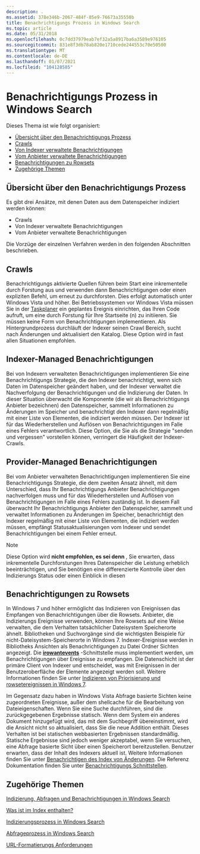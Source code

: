 ```yaml
---
description: .
ms.assetid: 378e346b-2067-484f-85e9-76673a35550b
title: Benachrichtigungs Prozess in Windows Search
ms.topic: article
ms.date: 05/31/2018
ms.openlocfilehash: 0c7dd37979eab7ef32a5a8917ba6a3589e976105
ms.sourcegitcommit: 831e8f3db78ab820e1710cede244553c70e50500
ms.translationtype: MT
ms.contentlocale: de-DE
ms.lasthandoff: 01/07/2021
ms.locfileid: "104128585"
---
```

# <a name="notifications-process-in-windows-search"></a>Benachrichtigungs Prozess in Windows Search

Dieses Thema ist wie folgt organisiert:

-   [Übersicht über den Benachrichtigungs Prozess](#overview-of-the-notifications-process)
-   [Crawls](#crawls)
-   [Von Indexer verwaltete Benachrichtigungen](#indexer-managed-notifications)
-   [Vom Anbieter verwaltete Benachrichtigungen](#provider-managed-notifications)
-   [Benachrichtigungen zu Rowsets](#notifications-on-rowsets)
-   [Zugehörige Themen](#related-topics)

## <a name="overview-of-the-notifications-process"></a>Übersicht über den Benachrichtigungs Prozess

Es gibt drei Ansätze, mit denen Daten aus dem Datenspeicher indiziert werden können:

-   Crawls
-   Von Indexer verwaltete Benachrichtigungen
-   Vom Anbieter verwaltete Benachrichtigungen

Die Vorzüge der einzelnen Verfahren werden in den folgenden Abschnitten beschrieben.

## <a name="crawls"></a>Crawls

Benachrichtigungs aktivierte Quellen führen beim Start eine inkrementelle durch Forstung aus und verwenden dann Benachrichtigungen oder einen expliziten Befehl, um erneut zu durchforsten. Dies erfolgt automatisch unter Windows Vista und höher. Bei Betriebssystemen vor Windows Vista müssen Sie in der [Taskplaner](../taskschd/task-scheduler-start-page.md) ein geplantes Ereignis einrichten, das Ihren Code aufruft, um eine durch Forstung für Ihre Startseite (n) zu initiieren. Sie müssen keine Form von Benachrichtigungen implementieren. Als Hintergrundprozess durchläuft der Indexer seinen Crawl Bereich, sucht nach Änderungen und aktualisiert den Katalog. Diese Option wird in fast allen Situationen empfohlen.

## <a name="indexer-managed-notifications"></a>Indexer-Managed Benachrichtigungen

Bei von Indexern verwalteten Benachrichtigungen implementieren Sie eine Benachrichtigungs Strategie, die den Indexer benachrichtigt, wenn sich Daten im Datenspeicher geändert haben, und der Indexer verwaltet die Nachverfolgung der Benachrichtigungen und die Indizierung der Daten. In dieser Situation überwacht die Komponente (die wir als Benachrichtigungs Anbieter bezeichnen) den Datenspeicher, sammelt Informationen zu Änderungen im Speicher und benachrichtigt den Indexer dann regelmäßig mit einer Liste von Elementen, die indiziert werden müssen. Der Indexer ist für das Wiederherstellen und Auflösen von Benachrichtigungen im Falle eines Fehlers verantwortlich. Diese Option, die Sie als die Strategie "senden und vergessen" vorstellen können, verringert die Häufigkeit der Indexer-Crawls.

## <a name="provider-managed-notifications"></a>Provider-Managed Benachrichtigungen

Bei vom Anbieter verwalteten Benachrichtigungen implementieren Sie eine Benachrichtigungs Strategie, die dem zweiten Ansatz ähnelt, mit dem Unterschied, dass Ihr Benachrichtigungs Anbieter Benachrichtigungen nachverfolgen muss und für das Wiederherstellen und Auflösen von Benachrichtigungen im Falle eines Fehlers zuständig ist. In diesem Fall überwacht Ihr Benachrichtigungs Anbieter den Datenspeicher, sammelt und verwaltet Informationen zu Änderungen im Speicher, benachrichtigt den Indexer regelmäßig mit einer Liste von Elementen, die indiziert werden müssen, empfängt Statusaktualisierungen vom Indexer und sendet Benachrichtigungen bei einem Fehler erneut.

> [!Note]  
> Diese Option wird **nicht empfohlen, es sei denn** , Sie erwarten, dass inkrementelle Durchforstungen Ihres Datenspeicher die Leistung erheblich beeinträchtigen, und Sie benötigen eine differenzierte Kontrolle über den Indizierungs Status oder einen Einblick in diesen

 

## <a name="notifications-on-rowsets"></a>Benachrichtigungen zu Rowsets

In Windows 7 und höher ermöglicht das Indizieren von Ereignissen das Empfangen von Benachrichtigungen über die Rowsets. Anbieter, die Indizierungs Ereignisse verwenden, können Ihre Rowsets auf eine Weise verwalten, die dem Verhalten tatsächlicher Dateisystem Speicherorte ähnelt. Bibliotheken und Suchvorgänge sind die wichtigsten Beispiele für nicht-Dateisystem-Speicherorte in Windows 7. Indexer-Ereignisse werden in Bibliotheks Ansichten als Benachrichtigungen zu Datei Ordner Sichten angezeigt. Die [**irowantevents**](/windows/desktop/api/Searchapi/nn-searchapi-irowsetevents) -Schnittstelle muss implementiert werden, um Benachrichtigungen über Ereignisse zu empfangen. Die Datenschicht ist der primäre Client von Indexer und entscheidet, was mit Ereignissen in der Benutzeroberfläche der Elemente angezeigt werden soll. Weitere Informationen finden Sie unter [Indizieren von Priorisierung und rowsetereignissen in Windows 7](indexing-prioritization-and-rowset-events.md).

Im Gegensatz dazu haben in Windows Vista Abfrage basierte Sichten keine zugeordneten Ereignisse, außer dem shellcache für die Bearbeitung von Dateieigenschaften. Wenn Sie eine Suche durchführen, sind die zurückgegebenen Ergebnisse statisch. Wenn dem System ein anderes Dokument hinzugefügt wird, das mit dem Suchbegriff übereinstimmt, wird die Ansicht nicht so aktualisiert, dass Sie die neue Addition enthält. Dieses Verhalten ist bei statischen webbasierten Ergebnissen standardmäßig. Statische Ergebnisse sind jedoch weniger akzeptabel, wenn Sie versuchen, eine Abfrage basierte Sicht über einen Speicherort bereitzustellen. Benutzer erwarten, dass der Inhalt des Indexers aktuell ist. Weitere Informationen finden Sie unter [Benachrichtigen des Index von Änderungen](-search-3x-wds-notifyingofchanges.md). Die Referenz Dokumentation finden Sie unter [Benachrichtigungs Schnittstellen](-search-notifications-interfaces-entry-page.md).

## <a name="related-topics"></a>Zugehörige Themen

<dl> <dt>

[Indizierung, Abfragen und Benachrichtigungen in Windows Search](-search-3x-wds-included-in-index.md)
</dt> <dt>

[Was ist im Index enthalten?](-search-indexing-process-overview.md)
</dt> <dt>

[Indizierungsprozess in Windows Search](-search-indexing-process-overview.md)
</dt> <dt>

[Abfrageprozess in Windows Search](querying-process--windows-search-.md)
</dt> <dt>

[URL-Formatierungs Anforderungen](url-formatting-requirements.md)
</dt> </dl>

 

 
